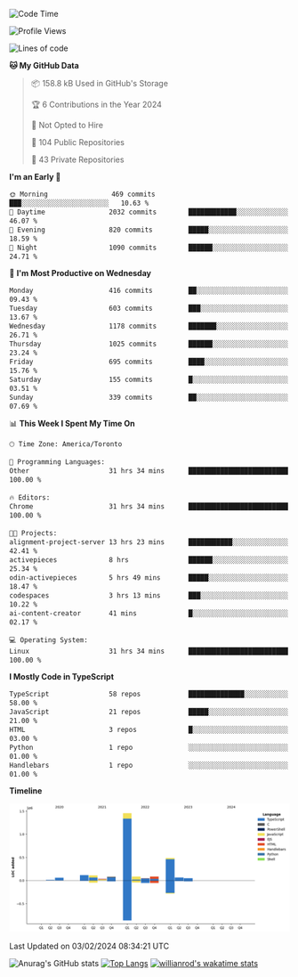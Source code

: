 <!--START_SECTION:waka-->
![Code Time](http://img.shields.io/badge/Code%20Time-1%2C153%20hrs-blue)

![Profile Views](http://img.shields.io/badge/Profile%20Views-7-blue)

![Lines of code](https://img.shields.io/badge/From%20Hello%20World%20I%27ve%20Written-2.6%20million%20lines%20of%20code-blue)

**🐱 My GitHub Data** 

> 📦 158.8 kB Used in GitHub's Storage 
 > 
> 🏆 6 Contributions in the Year 2024
 > 
> 🚫 Not Opted to Hire
 > 
> 📜 104 Public Repositories 
 > 
> 🔑 43 Private Repositories 
 > 
**I'm an Early 🐤** 

```text
🌞 Morning                469 commits         ███░░░░░░░░░░░░░░░░░░░░░░   10.63 % 
🌆 Daytime                2032 commits        ████████████░░░░░░░░░░░░░   46.07 % 
🌃 Evening                820 commits         █████░░░░░░░░░░░░░░░░░░░░   18.59 % 
🌙 Night                  1090 commits        ██████░░░░░░░░░░░░░░░░░░░   24.71 % 
```
📅 **I'm Most Productive on Wednesday** 

```text
Monday                   416 commits         ██░░░░░░░░░░░░░░░░░░░░░░░   09.43 % 
Tuesday                  603 commits         ███░░░░░░░░░░░░░░░░░░░░░░   13.67 % 
Wednesday                1178 commits        ███████░░░░░░░░░░░░░░░░░░   26.71 % 
Thursday                 1025 commits        ██████░░░░░░░░░░░░░░░░░░░   23.24 % 
Friday                   695 commits         ████░░░░░░░░░░░░░░░░░░░░░   15.76 % 
Saturday                 155 commits         █░░░░░░░░░░░░░░░░░░░░░░░░   03.51 % 
Sunday                   339 commits         ██░░░░░░░░░░░░░░░░░░░░░░░   07.69 % 
```


📊 **This Week I Spent My Time On** 

```text
🕑︎ Time Zone: America/Toronto

💬 Programming Languages: 
Other                    31 hrs 34 mins      █████████████████████████   100.00 % 

🔥 Editors: 
Chrome                   31 hrs 34 mins      █████████████████████████   100.00 % 

🐱‍💻 Projects: 
alignment-project-server 13 hrs 23 mins      ███████████░░░░░░░░░░░░░░   42.41 % 
activepieces             8 hrs               ██████░░░░░░░░░░░░░░░░░░░   25.34 % 
odin-activepieces        5 hrs 49 mins       █████░░░░░░░░░░░░░░░░░░░░   18.47 % 
codespaces               3 hrs 13 mins       ███░░░░░░░░░░░░░░░░░░░░░░   10.22 % 
ai-content-creator       41 mins             █░░░░░░░░░░░░░░░░░░░░░░░░   02.17 % 

💻 Operating System: 
Linux                    31 hrs 34 mins      █████████████████████████   100.00 % 
```

**I Mostly Code in TypeScript** 

```text
TypeScript               58 repos            ██████████████░░░░░░░░░░░   58.00 % 
JavaScript               21 repos            █████░░░░░░░░░░░░░░░░░░░░   21.00 % 
HTML                     3 repos             █░░░░░░░░░░░░░░░░░░░░░░░░   03.00 % 
Python                   1 repo              ░░░░░░░░░░░░░░░░░░░░░░░░░   01.00 % 
Handlebars               1 repo              ░░░░░░░░░░░░░░░░░░░░░░░░░   01.00 % 
```



**Timeline**

![Lines of Code chart](https://raw.githubusercontent.com/wise-introvert/wise-introvert/master/assets/bar_graph.png)


 Last Updated on 03/02/2024 08:34:21 UTC
<!--END_SECTION:waka-->

![Anurag's GitHub stats](https://github-readme-stats.vercel.app/api?username=wise-introvert&count_private=true&show_icons=true)
[![Top Langs](https://github-readme-stats.vercel.app/api/top-langs/?username=wise-introvert&langs_count=10)](https://github.com/anuraghazra/github-readme-stats)
[![willianrod's wakatime stats](https://github-readme-stats.vercel.app/api/wakatime?username=wiseintrovert)](https://github.com/anuraghazra/github-readme-stats)
